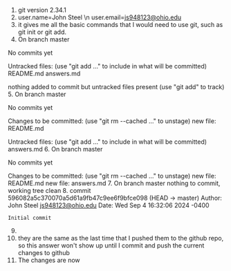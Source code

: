 1. git version 2.34.1
2. user.name=John Steel \n user.email=js948123@ohio.edu
3. it gives me all the basic commands that I would need to use git, such as git init or git add.
4. On branch master

No commits yet

Untracked files:
(use "git add <file>..." to include in what will be committed)
	README.md
	answers.md

nothing added to commit but untracked files present (use "git add" to track)
5. On branch master

No commits yet

Changes to be committed:
  (use "git rm --cached <file>..." to unstage)
	new file:   README.md

Untracked files:
  (use "git add <file>..." to include in what will be committed)
	answers.md
6. On branch master

No commits yet

Changes to be committed:
  (use "git rm --cached <file>..." to unstage)
        new file:   README.md
	new file:   answers.md
7. On branch master
nothing to commit, working tree clean
8. commit 596082a5c370070a5d61a9fb47c9ee6f9bfce098 (HEAD -> master)
Author: John Steel <js948123@ohio.edu>
Date:   Wed Sep 4 16:32:06 2024 -0400

    Initial commit
9. 
10. they are the same as the last time that I pushed them to the github repo, so this answer won't show up until I commit and push the current changes to github
11. The changes are now 

